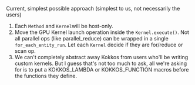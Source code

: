 Current, simplest possible approach (simplest to us, not necessarily the users)

1. Each `Method` and `Kernel`will be host-only. 
2. Move the GPU Kernel launch operation inside the `Kernel.execute()`. Not all parallel ops (like parallel_reduce) can be wrapped in a single `for_each_entity_run`. Let each `Kernel` decide if they are for/reduce or scan op.
3. We can't completely abstract away Kokkos from users who'll be writing custom kernels. But I guess that's not too much to ask, all we're asking for is to put a KOKKOS_LAMBDA or KOKKOS_FUNCTION macros before the functions they define.